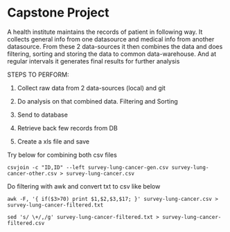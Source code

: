 # Capstone Project

A health institute maintains the records of patient in following way. It collects general info from one datasource and medical info from another datasource. From these 2 data-sources it then combines the data and does filtering, sorting and storing  the data to common data-warehouse. And at regular intervals it generates final results for further analysis

STEPS TO PERFORM: 

1. Collect raw data from 2 data-sources (local) and git

2. Do analysis on that combined data. Filtering and Sorting

3. Send to database

4. Retrieve back few records from DB

5. Create a xls file and save


Try below for combining both csv files

`csvjoin -c "ID,ID" --left survey-lung-cancer-gen.csv survey-lung-cancer-other.csv > survey-lung-cancer.csv`


Do filtering with awk and convert txt to csv like below

`awk -F, '{ if($3>70) print $1,$2,$3,$17; }' survey-lung-cancer.csv > survey-lung-cancer-filtered.txt`

`sed 's/ \+/,/g' survey-lung-cancer-filtered.txt > survey-lung-cancer-filtered.csv`

